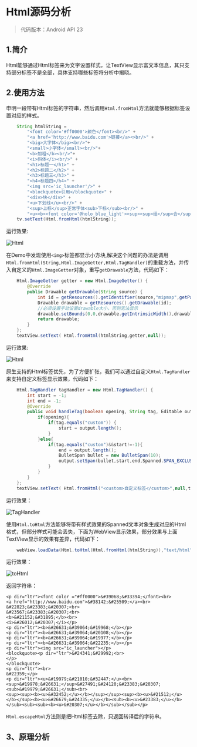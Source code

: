 Html源码分析
==
> 代码版本：Android API 23
## 1.简介

Html能够通过Html标签来为文字设置样式，让TextView显示富文本信息，其只支持部分标签不是全部，具体支持哪些标签将分析中揭晓。

## 2.使用方法
申明一段带有Html标签的字符串，然后调用`Html.fromHtml`方法就能够根据标签设置对应的样式。

```java
	String htmlString =
        "<font color='#ff0000'>颜色</font><br/>" +
        "<a href='http://www.baidu.com'>链接</a><>br/>" +
        "<big>大字体</big><br/>"+
        "<small>小字体</small><br/>"+
        "<b>加粗</b><br/>"+
        "<i>斜体</i><br/>" +
        "<h1>标题一</h1>" +
        "<h2>标题二</h2>" +
        "<h3>标题三</h3>" +
        "<h4>标题四</h4>" +
        "<img src='ic_launcher'/>" +
        "<blockquote>引用</blockquote>" +
        "<div>块</div>" +
        "<u>下划线</u><br/>" +
        "<sup>上标</sup>正常字体<sub>下标</sub><br/>" +
        "<u><b><font color='@holo_blue_light'><sup><sup>组</sup>合</sup><big>样式</big><sub>字<sub>体</sub></sub></font></b></u>";
    tv.setText(Html.fromHtml(htmlString));
```
运行效果:

![Html](https://github.com/DennyCai/AndroidSdkSourceAnalysis/blob/master/img/show.jpg?raw=true)

在Demo中发现使用`<img>`标签都显示小方块,解决这个问题的办法是调用`Html.fromHtml(String,Html.ImageGetter,Html.TagHandler)`的重载方法，并传入自定义的`Html.ImageGetter`对象，重写`getDrawable`方法，代码如下：

```java
	Html.ImageGetter getter = new Html.ImageGetter() {
        @Override
        public Drawable getDrawable(String source) {
            int id = getResources().getIdentifier(source,"mipmap",getPackageName());
            Drawable drawable = getResources().getDrawable(id);
            //必须设置手动设置drawable大小，否则无法显示
            drawable.setBounds(0,0,drawable.getIntrinsicWidth(),drawable.getIntrinsicHeight());
            return drawable;
        }
    };
    textView.setText( Html.fromHtml(htmlString,getter,null));
```
运行效果:

![Html](https://github.com/DennyCai/AndroidSdkSourceAnalysis/blob/master/img/showimg.png?raw=true)

原生支持的Html标签优先，为了方便扩张，我们可以通过自定义`Html.TagHandler`来支持自定义标签显示效果，代码如下：

```java
	Html.TagHandler tagHandler = new Html.TagHandler() {
        int start = -1;
        int end = -1;
        @Override
        public void handleTag(boolean opening, String tag, Editable output, XMLReader xmlReader) {
            if(opening){
                if(tag.equals("custom")) {
                    start = output.length();
                }
            }else{
                if(tag.equals("custom")&&start!=-1){
                    end = output.length();
                    BulletSpan bullet = new BulletSpan(10);
                    output.setSpan(bullet,start,end,Spanned.SPAN_EXCLUSIVE_EXCLUSIVE);
                }
            }
        }
    };
    textView.setText( Html.fromHtml("<custom>自定义标签</custom>",null,tagHandler));
```

运行效果：

![TagHandler](https://github.com/DennyCai/AndroidSdkSourceAnalysis/blob/master/img/custmtag.png?raw=true)

使用`Html.toHtml`方法能够将带有样式效果的Spanned文本对象生成对应的Html格式，但部分样式可能会丢失，下面为WebView显示效果，部分效果与上面TextView显示的效果有差异，代码如下：

```java
	webView.loadData(Html.toHtml(Html.fromHtml(htmlString)),"text/html", "utf-8");
```

运行效果：

![toHtml](https://github.com/DennyCai/AndroidSdkSourceAnalysis/blob/master/img/tohtml.png?raw=true)

返回字符串：

```text
<p dir="ltr"><font color ="#ff0000">&#39068;&#33394;</font><br>
<a href="http://www.baidu.com">&#38142;&#25509;</a><br>
&#22823;&#23383;&#20307;<br>
&#23567;&#23383;&#20307;<br>
<b>&#21152;&#31895;</b><br>
<i>&#26012;&#20307;</i></p>
<p dir="ltr"><b>&#26631;&#39064;&#19968;</b></p>
<p dir="ltr"><b>&#26631;&#39064;&#20108;</b></p>
<p dir="ltr"><b>&#26631;&#39064;&#19977;</b></p>
<p dir="ltr"><b>&#26631;&#39064;&#22235;</b></p>
<p dir="ltr"><img src="ic_launcher"></p>
<blockquote><p dir="ltr">&#24341;&#29992;<br>
</p>
</blockquote>
<p dir="ltr"><br>
&#22359;</p>
<p dir="ltr"><u>&#19979;&#21010;&#32447;</u><br>
<sup>&#19978;&#26631;</sup>&#27491;&#24120;&#23383;&#20307;<sub>&#19979;&#26631;</sub><br>
<sup><sup><b><u>&#32452;</u></b></sup></sup><sup><b><u>&#21512;</u></b></sup><b><u>&#26679;&#24335;</u></b><sub><b><u>&#23383;</u></b></sub><sub><sub><b><u>&#20307;</u></b></sub></sub></p>
```

`Html.escapeHtml`方法则是把Html标签去除，只返回转译后的字符串。

## 3、原理分析
